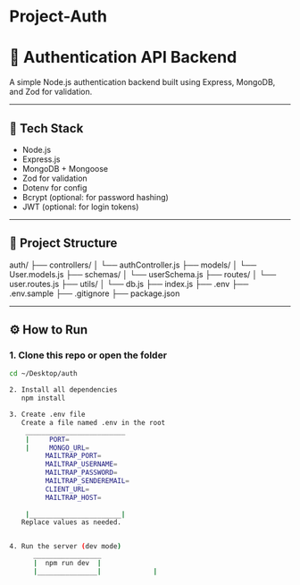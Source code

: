 # Project-Auth
# 🔐 Authentication API Backend

A simple Node.js authentication backend built using Express, MongoDB, and Zod for validation.

---

## 🧱 Tech Stack

- Node.js
- Express.js
- MongoDB + Mongoose
- Zod for validation
- Dotenv for config
- Bcrypt (optional: for password hashing)
- JWT (optional: for login tokens)

---

## 📁 Project Structure

auth/
├── controllers/
│ └── authController.js
├── models/
│ └── User.models.js
├── schemas/
│ └── userSchema.js
├── routes/
│ └── user.routes.js
├── utils/
│ └── db.js
├── index.js
├── .env
├── .env.sample
├── .gitignore
├── package.json




---

## ⚙️ How to Run

### 1. Clone this repo or open the folder

```bash
cd ~/Desktop/auth

2. Install all dependencies
   npm install

3. Create .env file
   Create a file named .env in the root
    _________________________
    |     PORT=                                                              
    |     MONGO_URL=  
         MAILTRAP_PORT=
         MAILTRAP_USERNAME=
         MAILTRAP_PASSWORD=
         MAILTRAP_SENDEREMAIL=
         CLIENT_URL=      
         MAILTRAP_HOST=
    
    |_______________________|
   Replace values as needed.


4. Run the server (dev mode)
      _________________
      |  npm run dev  |
      |_______________|             |